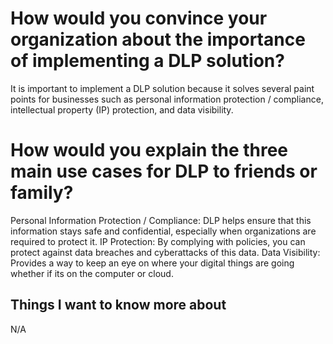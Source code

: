 # How would you convince your organization about the importance of implementing a DLP solution?
It is important to implement a DLP solution because it solves several paint points for businesses such as personal information protection / compliance, intellectual property (IP) protection, and data visibility.
# How would you explain the three main use cases for DLP to friends or family?
Personal Information Protection / Compliance: DLP helps ensure that this information stays safe and confidential, especially when organizations are required to protect it. IP Protection: By complying with  policies, you can protect against data breaches and cyberattacks of this data. Data Visibility: Provides a way to keep an eye on where your digital things are going whether if its on the computer or cloud.
## Things I want to know more about
N/A
